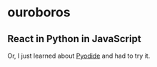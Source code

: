 # ouroboros

## React in Python in JavaScript

Or, I just learned about <a href="https://pyodide.org/" target="_blank">Pyodide</a> and had to try it.
